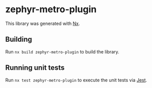 # zephyr-metro-plugin

This library was generated with [Nx](https://nx.dev).

## Building

Run `nx build zephyr-metro-plugin` to build the library.

## Running unit tests

Run `nx test zephyr-metro-plugin` to execute the unit tests via [Jest](https://jestjs.io).

